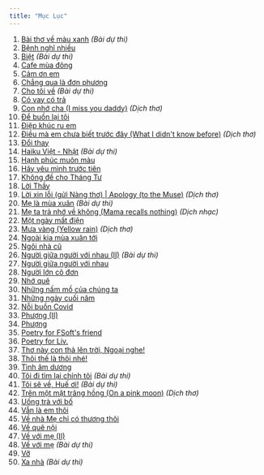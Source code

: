 ```yaml
---
title: "Mục Lục"
---
```

1. [Bài thơ về màu xanh](/posts/bai-tho-ve-mau-xanh) *(Bài dự thi)*
2. [Bệnh nghĩ nhiều](/posts/benh-nghi-nhieu)
3. [Biệt](/posts/biet) *(Bài dự thi)*
4. [Cafe mùa đông](/posts/cafe-mua-dong)
5. [Cảm ơn em](/posts/cam-on-em)
6. [Chẳng qua là đơn phương](/posts/chang-qua-la-don-phuong)
7. [Cho tôi về](/posts/cho-toi-ve) *(Bài dự thi)*
8. [Có vay có trả](/posts/co-vay-co-tra)
9. [Con nhớ cha (I miss you daddy)](/posts/con-nho-cha) *(Dịch thơ)*
10. [Để buồn lại tôi](/posts/de-buon-lai-toi)
11. [Điệp khúc ru em](/posts/diep-khuc-ru-em)
12. [Điều mà em chưa biết trước đây (What I didn't know before)](/posts/dieu-ma-em-chua-biet-truoc-day) *(Dịch thơ)*
13. [Đổi thay](/posts/doi-thay)
14. [Haiku Việt - Nhật](/posts/haiku-viet-nhat) *(Bài dự thi)*
15. [Hạnh phúc muôn màu](/posts/hanh-phuc-muon-mau)
16. [Hãy yêu mình trước tiên](/posts/hay-yeu-minh-truoc-tien)
17. [Không đề cho Tháng Tư](/posts/khong-de-cho-thang-tu)
18. [Lời Thầy](/posts/loi-thay)
19. [Lời xin lỗi (gửi Nàng thơ) | Apology (to the Muse)](/posts/loi-xin-loi-gui-nang-tho) *(Dịch thơ)*
20. [Mẹ là mùa xuân](/posts/me-la-mua-xuan) *(Bài dự thi)*
21. [Mẹ ta trả nhớ về không (Mama recalls nothing)](/posts/me-ta-tra-nho-ve-khong) *(Dịch nhạc)*
22. [Một ngày mất điện](/posts/mot-ngay-mat-dien)
23. [Mưa vàng (Yellow rain)](/posts/mua-vang) *(Dịch thơ)*
24. [Ngoài kia mùa xuân tới](/posts/ngoai-kia-mua-xuan-toi)
25. [Ngôi nhà cũ](/posts/ngoi-nha-cu)
26. [Người giữa người với nhau (II)](/posts/nguoi-giua-nguoi-voi-nhau-2) *(Bài dự thi)*
27. [Người giữa người với nhau](/posts/nguoi-giua-nguoi-voi-nhau)
28. [Người lớn cô đơn](/posts/nguoi-lon-co-don)
29. [Nhớ quê](/posts/nho-que)
30. [Những nấm mồ của chúng ta](/posts/nhung-nam-mo-cua-chung-ta)
31. [Những ngày cuối năm](/posts/nhung-ngay-cuoi-nam)
32. [Nỗi buồn Covid](/posts/noi-buon-covid)
33. [Phượng (II)](/posts/phuong-2)
34. [Phượng](/posts/phuong)
35. [Poetry for FSoft's friend](/posts/poetry-for-fsoft-friend)
36. [Poetry for Liv.](/posts/poetry-for-liv)
37. [Thơ này con thả lên trời, Ngoại nghe!](/posts/tho-nay-con-tha-len-troi-ngoai-nghe)
38. [Thôi thế là thôi nhé!](/posts/thoi-the-la-thoi-nhe)
39. [Tình âm dương](/posts/tinh-am-duong)
40. [Tôi đi tìm lại chính tôi](/posts/toi-di-tim-lai-chinh-toi) *(Bài dự thi)*
41. [Tôi sẽ về, Huế ơi!](/posts/toi-se-ve-hue-oi) *(Bài dự thi)*
42. [Trên một mặt trăng hồng (On a pink moon)](/posts/tren-mot-mat-trang-hong) *(Dịch thơ)*
43. [Uống trà với bố](/posts/uong-tra-voi-bo)
44. [Vẫn là em thôi](/posts/van-la-em-thoi)
45. [Về nhà Mẹ chỉ có thương thôi](/posts/ve-nha-me-chi-co-thuong-thoi)
46. [Về quê nội](/posts/ve-que-noi)
47. [Về với mẹ (II)](/posts/ve-voi-me-2)
48. [Về với mẹ](/posts/ve-voi-me) *(Bài dự thi)*
49. [Vỡ](/posts/vo)
50. [Xa nhà](/posts/xa-nha) *(Bài dự thi)*
